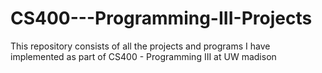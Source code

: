 # CS400---Programming-III-Projects
This repository consists of all the projects and programs I have implemented as part of CS400 - Programming III at UW madison 
